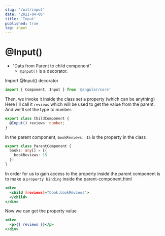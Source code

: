```yaml
---
slug: '/wil/input'
date: '2021-04-06'
title: 'Input'
published: true
tag: input
---
```

# @Input()

- "Data from Parent to child component"
  - `@Input()` is a decorator.

Import @Input() decorator

```ts:child-component.ts
import { Component, Input } from '@angular/core'
```

Then, we invoke it inside the class set a property (which can be anything)
Here I'll call it `reviews` which will be used to get the value from the parent.
And we'll set the type to number.

```ts:child-component.ts
export class ChildComponent {
  @Input() reviews: number;
}
```

In the parent component, `bookReviews: 15` is the property in the class

```ts:parent-component.ts
export class ParentComponent {
  books: any[] = [{
    bookReviews: 15
  }]
}
```

In order for us to gain access to the property inside the parent component is to make a `property binding` inside the parent-component.html

```ts:parent-component.html
<div>
  <child [reviews]="book.bookReviews">
  </child>
</div>
```

Now we can get the property value

```html:child-component.html
<div>
  <p>{{ reviews }}</p>
</div>
```

